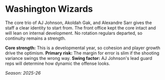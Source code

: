 # Washington Wizards

The core trio of AJ Johnson, Akoldah Gak, and Alexandre Sarr gives the staff a clear identity to start from.
The front office kept the core intact and will lean on internal development.
No rotation regulars departed, so continuity remains a strength.

**Core strength:** This is a developmental year, so cohesion and player growth drive the optimism.
**Primary risk:** The margin for error is slim if the shooting variance swings the wrong way.
**Swing factor:** AJ Johnson's lead guard reps will determine how dynamic the offense looks.

_Season: 2025-26_
